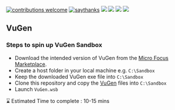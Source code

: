 [![contributions welcome](https://img.shields.io/badge/contributions-welcome-1EAEDB)]()
[![saythanks](https://img.shields.io/badge/say-thanks-1EAEDB.svg)](https://saythanks.io/to/catch.nkn%40gmail.com)
[![](https://img.shields.io/badge/license-MIT-0a0a0a.svg?style=flat&colorA=1EAEDB)](https://qainsights.com)
[![](https://img.shields.io/badge/%E2%9D%A4-QAInsights-0a0a0a.svg?style=flat&colorA=1EAEDB)](https://qainsights.com)
[![](https://img.shields.io/badge/%E2%9D%A4-YouTube%20Channel-0a0a0a.svg?style=flat&colorA=1EAEDB)](https://www.youtube.com/user/QAInsights?sub_confirmation=1)
[![](https://img.shields.io/badge/donate-paypal-1EAEDB)](https://www.paypal.com/paypalme/NAVEENKUMARN)

## VuGen

### Steps to spin up VuGen Sandbox

- Download the intended version of VuGen from the [Micro Focus Marketplace](https://marketplace.microfocus.com).
- Create a host folder in your local machine e.g. `C:\Sandbox`
- Keep the downloaded VuGen exe file into `C:\Sandbox`
- Clone this repository and copy the [VuGen](/VuGen) files into `C:\Sandbox`
- Launch `VuGen.wsb`

⌛ Estimated Time to complete : 10-15 mins